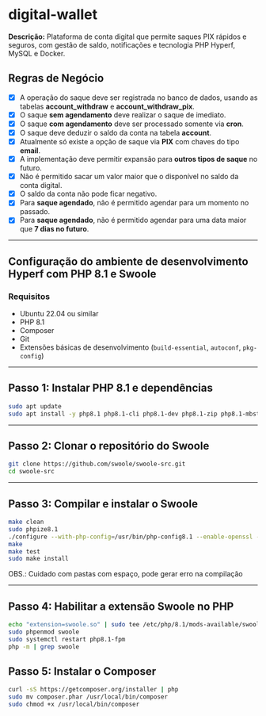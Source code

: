 # digital-wallet

**Descrição:**
Plataforma de conta digital que permite saques PIX rápidos e seguros, com gestão de saldo, notificações e tecnologia PHP Hyperf, MySQL e Docker.


## Regras de Negócio

- [x] A operação do saque deve ser registrada no banco de dados, usando as tabelas **account_withdraw** e **account_withdraw_pix**.  
- [x] O saque **sem agendamento** deve realizar o saque de imediato.  
- [x] O saque **com agendamento** deve ser processado somente via **cron**.  
- [x] O saque deve deduzir o saldo da conta na tabela **account**.  
- [x] Atualmente só existe a opção de saque via **PIX** com chaves do tipo **email**.  
- [x] A implementação deve permitir expansão para **outros tipos de saque** no futuro.  
- [x] Não é permitido sacar um valor maior que o disponível no saldo da conta digital.  
- [x] O saldo da conta não pode ficar negativo.  
- [x] Para **saque agendado**, não é permitido agendar para um momento no passado.  
- [x] Para **saque agendado**, não é permitido agendar para uma data maior que **7 dias no futuro**.  

---

## Configuração do ambiente de desenvolvimento Hyperf com PHP 8.1 e Swoole

### Requisitos

* Ubuntu 22.04 ou similar
* PHP 8.1
* Composer
* Git
* Extensões básicas de desenvolvimento (`build-essential`, `autoconf`, `pkg-config`)

---

## Passo 1: Instalar PHP 8.1 e dependências

```bash
sudo apt update
sudo apt install -y php8.1 php8.1-cli php8.1-dev php8.1-zip php8.1-mbstring php8.1-sockets php8.1-mysql php-pear git curl build-essential autoconf pkg-config
```

---

## Passo 2: Clonar o repositório do Swoole

```bash
git clone https://github.com/swoole/swoole-src.git
cd swoole-src
```

---

## Passo 3: Compilar e instalar o Swoole

```bash
make clean
sudo phpize8.1
./configure --with-php-config=/usr/bin/php-config8.1 --enable-openssl --enable-sockets --enable-mysqlnd
make
make test
sudo make install
```

OBS.: Cuidado com pastas com espaço, pode gerar erro na compilação

---

## Passo 4: Habilitar a extensão Swoole no PHP

```bash
echo "extension=swoole.so" | sudo tee /etc/php/8.1/mods-available/swoole.ini
sudo phpenmod swoole
sudo systemctl restart php8.1-fpm
php -m | grep swoole
```

## Passo 5: Instalar o Composer

```bash
curl -sS https://getcomposer.org/installer | php
sudo mv composer.phar /usr/local/bin/composer
sudo chmod +x /usr/local/bin/composer
```